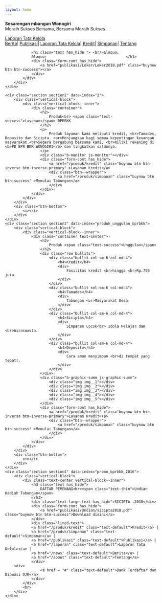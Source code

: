 ```yaml
---
layout: home
---
```


<div class="b-banner b-banner__top b-banner__danger slide_up js-lifetime-banner">
	<div class="container clearfix">
		<i class="pull-left save"></i>
		<p class="pull-left">
			<b>Sesarengan mbangun Wonogiri</b><br>Meraih Sukses Bersama, Bersama Meraih Sukses.            
		</p>
		<div class="pull-right">
			<a class="buynow btn btn-success" href="laporan">Laporan Tata Kelola</a>            
		</div>
	</div>
</div>    
<div class="b-header">
	<div class="container clearfix">
		<div class="b-logo pull-left"></div>
		<div class="js--header-user pull-right b-header--user">
			<a href="/news" class="text-default">Berita</a>|
            <a href="/publikasi" class="text-default">Publikasi</a>|
            <a href="/laporan" class="text-default">Laporan Tata Kelola</a>|
            <a href="/produk/kredit" class="text-default">Kredit</a>|
            <a href="/produk/simpanan" class="text-default">Simpanan</a>|
            <a href="/about" class="text-default">Tentang</a>           
		</div>
	</div>
</div>
<div class="landing-sections">
    <div class="section section1 section1__10off" data-index="1">
        <div class="vertical-block">
            <div class="text-center vertical-block--inner">
                
                <h1 class="text has_hide "> <br/>&laquo; 
				&laquo;                                    </h1>
                <div class="form-cont has_hide">                                          
                    <a href="publikasi/Loker/Loker2018.pdf" class="buynow btn btn-success"></a>
                </div>
            </div>
        </div>
    </div>
    
    <div class="section section2" data-index="2">
        <div class="vertical-block">
            <div class="vertical-block--inner">
                <div class="container">
                    <h2>
                        Produk<br> <span class="text-success">Layanan</span> BPRBKK
                    </h2>
                    <p>
                        Produk layanan kami meliputi kredit, <br>Tamades, Deposito dan Sicipta. <br>Menjangkau bagi semua kepentingan keuangan masyarakat.<br>Segera bergabung bersama kami, <br>miliki rekening di <b>PD BPR BKK WONOGIRI</b> dan tingkatkan saldonya.
                    </p>
                    <div class="b-monitor js-monitor"></div>
                    <div class="form-cont has_hide">
                        <a href="/produk/kredit" class="buynow btn btn-inverse btn-inverse-primary" >Layanan Kredit</a>
                        <div class="btn--wrapper">
                            <a href="/produk/simpanan" class="buynow btn btn-success" >Memulai Tabungan</a>
                        </div>
                    </div>
                </div>
            </div>
        </div>
        <div class="btn-bottom">
            <i></i>
        </div>
    </div>
    <div class="section section3" data-index="produk_unggulan_bprbkk">
        <div class="vertical-block">
            <div class="vertical-block--inner">
                <div class="container text-center">
                    <h2>
                        Produk <span class="text-success">Unggulan</span>
                    </h2>
                    <div class="row bullits">
                        <div class="bullit col-sm-6 col-md-4">
                            <h4>Kredit</h4>
                            <div>
                                Fasilitas kredit <br>hingga <br>Rp.750 juta.
                            </div>
                        </div>
                        <div class="bullit col-sm-6 col-md-4">
                            <h4>Tamades</h4>
                            <div>
                                Tabungan <br>Masyarakat Desa.
                            </div>
                        </div>
                        <div class="bullit col-sm-6 col-md-4">
                            <h4>Sicipta</h4>
                            <div>
                                Simpanan Cocok<br> Idola Pelajar dan <br>Wiraswasta.
                            </div>
                        </div>
                        <div class="bullit col-sm-6 col-md-4">
                            <h4>Deposito</h4>
                            <div>
                                Cara aman menyimpan <br>di tempat yang tepat!.
                            </div>
                        </div>
                    </div>
                    <div class="b-graphic-summ js-graphic-summ">
                        <div class="img img__1"></div>
                        <div class="img img__2"></div>
                        <div class="img img__3"></div>
                        <div class="img img__4"></div>
                        <div class="img img__5"></div>
                    </div>
                    <div class="form-cont has_hide">
                        <a href="/produk/kredit" class="buynow btn btn-inverse btn-inverse-primary">Layanan Kredit</a>
                        <div class="btn--wrapper">
                            <a href="/produk/simpanan" class="buynow btn btn-success" >Memulai Tabungan</a>
                        </div>
                    </div>
                </div>
            </div>
        </div>
        <div class="btn-bottom">
            <i></i>
        </div>
    </div>
    <div class="section section4" data-index="promo_bprbkk_2016">
        <div class="vertical-block">
            <div class="text-center vertical-block--inner">
                <h3 class="text has_hide">
                    DAFTAR PEMENANG<br><span class="text-thin">Undian Hadiah Tabungan</span>
                </h3>
                <div class="text-large text has_hide">SICIPTA .2018</div>
                <div class="form-cont has_hide">
                    <a href="publikasi/Undian/sicipta2018.pdf" class="buynow btn btn-success">Download disini</a>
                </div>
				<div class="lined-text">
				<a href="/produk/kredit" class="text-default">Kredit</a> |
				<a href="/produk/simpanan" class="text-default">Simpanan</a> |
				<a href="/publikasi" class="text-default">Publikasi</a> |
                <a href="/laporan" class="text-default">Laporan Tata Kelola</a> |
				<a href="/news" class="text-default">Berita</a> |
				<a href="/about" class="text-default">Tentang</a>
				</div>
		<div>
                    <a href = "#" class="text-default">Bank Terdaftar dan Diawasi OJK</a>
                </div>
            </div>            	           
            <br>
        </div>
    </div>
</div>
